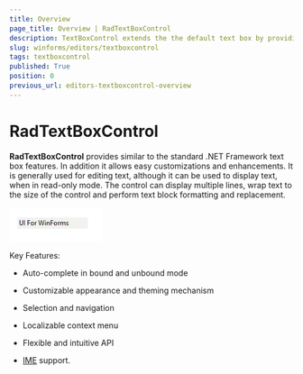 ```yaml
---
title: Overview
page_title: Overview | RadTextBoxControl
description: TextBoxControl extends the the default text box by providing additional functionality like word formating and auto-complete. 
slug: winforms/editors/textboxcontrol
tags: textboxcontrol
published: True
position: 0
previous_url: editors-textboxcontrol-overview
---
```


# RadTextBoxControl


__RadTextBoxControl__ provides similar to the standard .NET Framework text box features. In addition it allows easy customizations and enhancements. It is generally used for editing text, although it can be used to display text, when in read-only mode. The control can display multiple lines, wrap text to the size of the control and perform text block formatting and replacement.
        
![editors-textboxcontrol-overview 001](images/editors-textboxcontrol-overview001.png)

Key Features:

* Auto-complete in bound and unbound mode

* Customizable appearance and theming mechanism

* Selection and navigation

* Localizable context menu  

* Flexible and intuitive API

* [IME](https://msdn.microsoft.com/en-us/library/cc194855.aspx) support.
